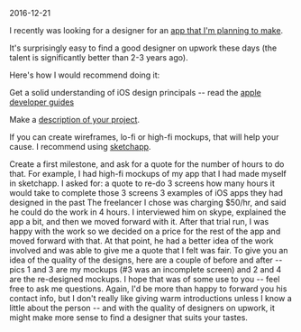 
2016-12-21  

I recently was looking for a designer for an [app that I'm planning to make](http://www.sobbuh.com/posts/veg.html).  
  
It's surprisingly easy to find a good designer on upwork these days (the talent is significantly better than 2-3 years ago).    
  
Here's how I would recommend doing it:  
  
Get a solid understanding of iOS design principals -- read the [apple developer guides](https://developer.apple.com/ios/human-interface-guidelines/overview/design-principles/)  
  
Make a [description of your project](http://www.sobbuh.com/posts/prd.html).      
  
If you can create wireframes, lo-fi or high-fi mockups, that will help your cause. I recommend using [sketchapp](http://www.sobbuh.com/posts/sketch.html).  
  
Create a first milestone, and ask for a quote for the number of hours to do that.
For example, I had high-fi mockups of my app that I had made myself in sketchapp. I asked for:
a quote to re-do 3 screens
how many hours it would take to complete those 3 screens
3 examples of iOS apps they had designed in the past
The freelancer I chose was charging $50/hr, and said he could do the work in 4 hours. I interviewed him on skype, explained the app a bit, and then we moved forward with it. After that trial run, I was happy with the work so we decided on a price for the rest of the app and moved forward with that. At that point, he had a better idea of the work involved and was able to give me a quote that I felt was fair.
To give you an idea of the quality of the designs, here are a couple of before and after -- pics 1 and 3 are my mockups (#3 was an incomplete screen) and 2 and 4 are the re-designed mockups.
I hope that was of some use to you -- feel free to ask me questions. Again, I'd be more than happy to forward you his contact info, but I don't really like giving warm introductions unless I know a little about the person -- and with the quality of designers on upwork, it might make more sense to find a designer that suits your tastes.